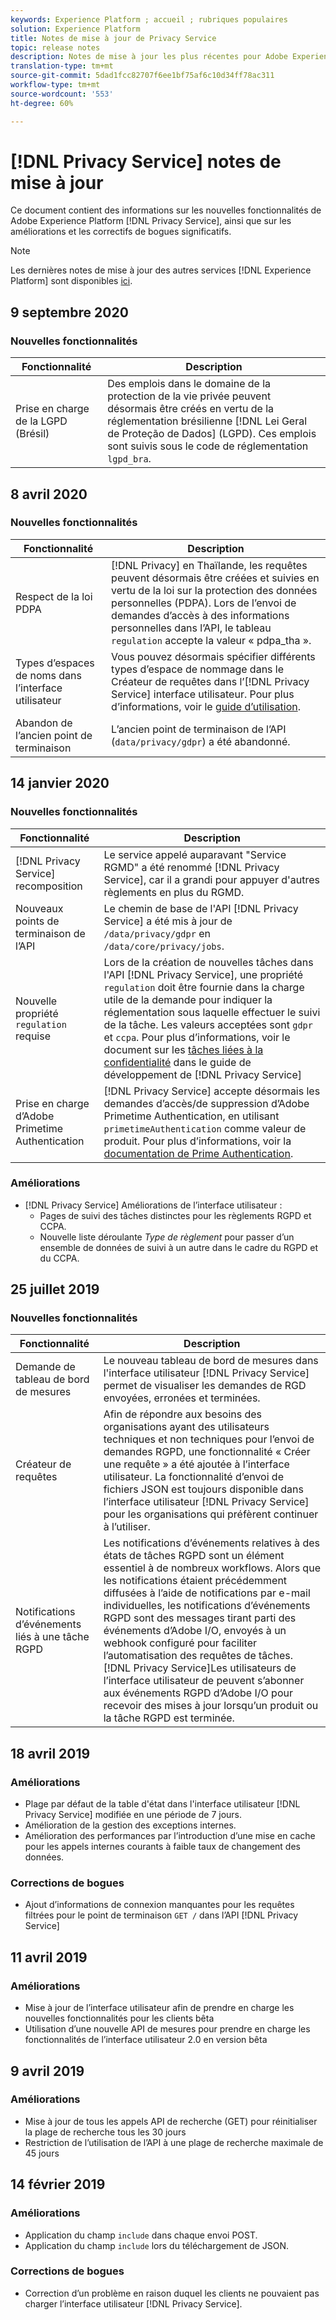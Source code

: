 ```yaml
---
keywords: Experience Platform ; accueil ; rubriques populaires
solution: Experience Platform
title: Notes de mise à jour de Privacy Service
topic: release notes
description: Notes de mise à jour les plus récentes pour Adobe Experience Platform Privacy Service.
translation-type: tm+mt
source-git-commit: 5dad1fcc82707f6ee1bf75af6c10d34ff78ac311
workflow-type: tm+mt
source-wordcount: '553'
ht-degree: 60%

---
```



# [!DNL Privacy Service] notes de mise à jour

Ce document contient des informations sur les nouvelles fonctionnalités de Adobe Experience Platform [!DNL Privacy Service], ainsi que sur les améliorations et les correctifs de bogues significatifs.

>[!NOTE]
>
>Les dernières notes de mise à jour des autres services [!DNL Experience Platform] sont disponibles [ici](../release-notes/latest/latest.md).

## 9 septembre 2020

### Nouvelles fonctionnalités

| Fonctionnalité | Description |
| --- | --- |
| Prise en charge de la LGPD (Brésil) | Des emplois dans le domaine de la protection de la vie privée peuvent désormais être créés en vertu de la réglementation brésilienne [!DNL Lei Geral de Proteção de Dados] (LGPD). Ces emplois sont suivis sous le code de réglementation `lgpd_bra`. |

## 8 avril 2020

### Nouvelles fonctionnalités

| Fonctionnalité | Description |
| --- | --- |
| Respect de la loi PDPA | [!DNL Privacy] en Thaïlande, les requêtes peuvent désormais être créées et suivies en vertu de la loi sur la protection des données personnelles (PDPA). Lors de l’envoi de demandes d’accès à des informations personnelles dans l’API, le tableau `regulation` accepte la valeur « pdpa_tha ». |
| Types d’espaces de noms dans l’interface utilisateur | Vous pouvez désormais spécifier différents types d’espace de nommage dans le Créateur de requêtes dans l’[!DNL Privacy Service] interface utilisateur. Pour plus d’informations, voir le [guide d’utilisation](ui/user-guide.md). |
| Abandon de l’ancien point de terminaison | L’ancien point de terminaison de l’API (`data/privacy/gdpr`) a été abandonné. |

## 14 janvier 2020

### Nouvelles fonctionnalités

| Fonctionnalité | Description |
| --- | --- |
| [!DNL Privacy Service] recomposition | Le service appelé auparavant &quot;Service RGMD&quot; a été renommé [!DNL Privacy Service], car il a grandi pour appuyer d&#39;autres règlements en plus du RGMD. |
| Nouveaux points de terminaison de l’API | Le chemin de base de l&#39;API [!DNL Privacy Service] a été mis à jour de `/data/privacy/gdpr` en `/data/core/privacy/jobs`. |
| Nouvelle propriété `regulation` requise | Lors de la création de nouvelles tâches dans l&#39;API [!DNL Privacy Service], une propriété `regulation` doit être fournie dans la charge utile de la demande pour indiquer la réglementation sous laquelle effectuer le suivi de la tâche. Les valeurs acceptées sont `gdpr` et `ccpa`. Pour plus d’informations, voir le document sur les [tâches liées à la confidentialité](api/privacy-jobs.md) dans le guide de développement de [!DNL Privacy Service] |
| Prise en charge d’Adobe Primetime Authentication | [!DNL Privacy Service] accepte désormais les demandes d’accès/de suppression d’Adobe Primetime Authentication, en utilisant `primetimeAuthentication` comme valeur de produit. Pour plus d’informations, voir la [documentation de Prime Authentication](http://tve.helpdocsonline.com/how-to-make-a-privacy-request). |

### Améliorations

* [!DNL Privacy Service] Améliorations de l’interface utilisateur :
   * Pages de suivi des tâches distinctes pour les règlements RGPD et CCPA.
   * Nouvelle liste déroulante *Type de règlement* pour passer d’un ensemble de données de suivi à un autre dans le cadre du RGPD et du CCPA.

## 25 juillet 2019

### Nouvelles fonctionnalités

| Fonctionnalité | Description |
| --- | --- |
| Demande de tableau de bord de mesures | Le nouveau tableau de bord de mesures dans l&#39;interface utilisateur [!DNL Privacy Service] permet de visualiser les demandes de RGD envoyées, erronées et terminées. |
| Créateur de requêtes | Afin de répondre aux besoins des organisations ayant des utilisateurs techniques et non techniques pour l’envoi de demandes RGPD, une fonctionnalité « Créer une requête » a été ajoutée à l’interface utilisateur. La fonctionnalité d’envoi de fichiers JSON est toujours disponible dans l’interface utilisateur [!DNL Privacy Service] pour les organisations qui préfèrent continuer à l’utiliser. |
| Notifications d’événements liés à une tâche RGPD | Les notifications d’événements relatives à des états de tâches RGPD sont un élément essentiel à de nombreux workflows. Alors que les notifications étaient précédemment diffusées à l’aide de notifications par e-mail individuelles, les notifications d’événements RGPD sont des messages tirant parti des événements d’Adobe I/O, envoyés à un webhook configuré pour faciliter l’automatisation des requêtes de tâches. [!DNL Privacy Service]Les utilisateurs de l’interface utilisateur de peuvent s’abonner aux événements RGPD d’Adobe I/O pour recevoir des mises à jour lorsqu’un produit ou la tâche RGPD est terminée. |

## 18 avril 2019

### Améliorations

* Plage par défaut de la table d&#39;état dans l&#39;interface utilisateur [!DNL Privacy Service] modifiée en une période de 7 jours.
* Amélioration de la gestion des exceptions internes.
* Amélioration des performances par l’introduction d’une mise en cache pour les appels internes courants à faible taux de changement des données.

### Corrections de bogues

* Ajout d’informations de connexion manquantes pour les requêtes filtrées pour le point de terminaison `GET /` dans l’API [!DNL Privacy Service]

## 11 avril 2019

### Améliorations

* Mise à jour de l’interface utilisateur afin de prendre en charge les nouvelles fonctionnalités pour les clients bêta
* Utilisation d’une nouvelle API de mesures pour prendre en charge les fonctionnalités de l’interface utilisateur 2.0 en version bêta

## 9 avril 2019

### Améliorations

* Mise à jour de tous les appels API de recherche (GET) pour réinitialiser la plage de recherche tous les 30 jours
* Restriction de l’utilisation de l’API à une plage de recherche maximale de 45 jours

## 14 février 2019

### Améliorations

* Application du champ `include` dans chaque envoi POST.
* Application du champ `include` lors du téléchargement de JSON.

### Corrections de bogues

* Correction d’un problème en raison duquel les clients ne pouvaient pas charger l’interface utilisateur [!DNL Privacy Service].
